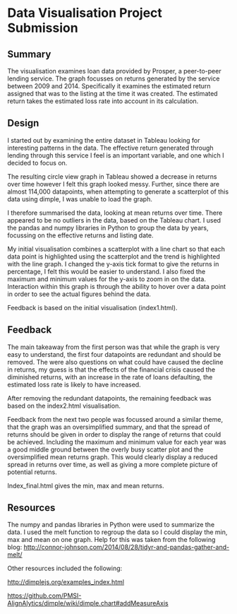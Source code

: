 # Data Visualisation Project Submission



## Summary
The visualisation examines loan data provided by Prosper, a peer-to-peer lending service. The graph focusses on returns generated by the service between 2009 and 2014. Specifically it examines the estimated return assigned that was to the listing at the time it was created. The estimated return takes the estimated loss rate into account in its calculation.

## Design
I started out by examining the entire dataset in Tableau looking for interesting patterns in the data. The effective return generated through lending through this service I feel is an important variable, and one which I decided to focus on.

The resulting circle view graph in Tableau showed a decrease in returns over time however I felt this graph looked messy. Further, since there are almost 114,000 datapoints, when attempting to generate a scatterplot of this data using dimple, I was unable to load the graph.

I therefore summarised the data, looking at mean returns over time. There appeared to be no outliers in the data, based on the Tableau chart. I used the pandas and numpy libraries in Python to group the data by years, focussing on the effective returns and listing date.

My initial visualisation combines a scatterplot with a line chart so that each data point is highlighted using the scatterplot and the trend is highlighted with the line graph. I changed the y-axis tick format to give the returns in percentage, I felt this would be easier to understand. I also fixed the maximum and minimum values for the y-axis to zoom in on the data. Interaction within this graph is through the ability to hover over a data point in order to see the actual figures behind the data. 

Feedback is based on the initial visualisation (index1.html).

## Feedback

The main takeaway from the first person was that while the graph is very easy to understand, the first four datapoints are redundant and should be removed. The were also questions on what could have caused the decline in returns, my guess is that the effects of the financial crisis caused the diminished returns, with an increase in the rate of loans defaulting, the estimated loss rate is likely to have increased.

After removing the redundant datapoints, the remaining feedback was based on the index2.html visualisation.

Feedback from the next two people was focussed around a similar theme, that the graph was an oversimplified summary, and that the spread of returns should be given in order to display the range of returns that could be achieved. Including the maximum and minimum value for each year was a good middle ground between the overly busy scatter plot and the oversimplified mean returns graph. This would clearly display a reduced spread in returns over time, as well as giving a more complete picture of potential returns. 

Index_final.html gives the min, max and mean returns.

## Resources

The numpy and pandas libraries in Python were used to summarize the data.
I used the melt function to regroup the data so I could display the min, max and mean on one graph. Help for this was taken from the following blog:
http://connor-johnson.com/2014/08/28/tidyr-and-pandas-gather-and-melt/

Other resources included the following:

http://dimplejs.org/examples_index.html

https://github.com/PMSI-AlignAlytics/dimple/wiki/dimple.chart#addMeasureAxis


